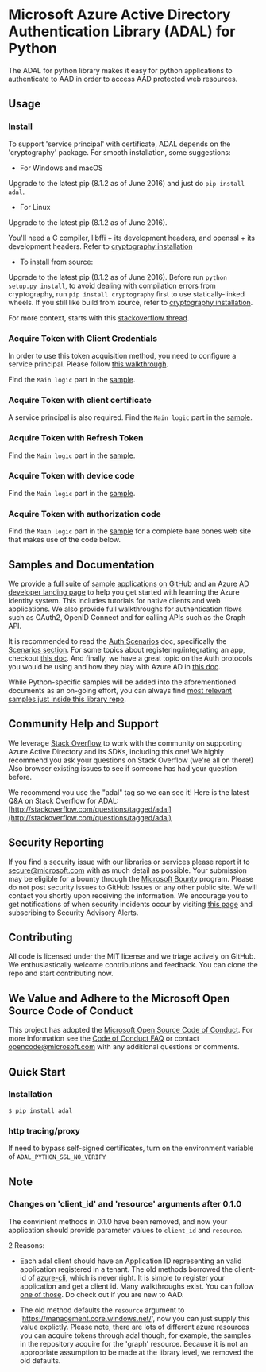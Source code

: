 # Microsoft Azure Active Directory Authentication Library (ADAL) for Python

The ADAL for python library makes it easy for python applications to authenticate to AAD in order to access AAD protected web resources.

## Usage

### Install

To support 'service principal' with certificate, ADAL depends on the 'cryptography' package. For smooth installation, some suggestions:

* For Windows and macOS

Upgrade to the latest pip (8.1.2 as of June 2016) and just do `pip install adal`.

* For Linux

Upgrade to the latest pip (8.1.2 as of June 2016).

You'll need a C compiler, libffi + its development headers, and openssl + its development headers. Refer to [cryptography installation](https://cryptography.io/en/latest/installation/)

* To install from source:

Upgrade to the latest pip (8.1.2 as of June 2016).
Before run `python setup.py install`, to avoid dealing with compilation errors from cryptography, run `pip install cryptography` first to use statically-linked wheels.
If you still like build from source, refer to [cryptography installation](https://cryptography.io/en/latest/installation/).

For more context, starts with this [stackoverflow thread](http://stackoverflow.com/questions/22073516/failed-to-install-python-cryptography-package-with-pip-and-setup-py).

### Acquire Token with Client Credentials

In order to use this token acquisition method, you need to configure a service principal. Please follow [this walkthrough](https://azure.microsoft.com/en-us/documentation/articles/resource-group-create-service-principal-portal/).

Find the `Main logic` part in the [sample](sample/client_credentials_sample.py#L46-L55).

### Acquire Token with client certificate
A service principal is also required.
Find the `Main logic` part in the [sample](sample/certificate_credentials_sample.py#L55-L64).

### Acquire Token with Refresh Token
Find the `Main logic` part in the [sample](sample/refresh_token_sample.py#L47-L69).

### Acquire Token with device code
Find the `Main logic` part in the [sample](sample/device_code_sample.py#L49-L54).

### Acquire Token with authorization code
Find the `Main logic` part in the [sample](sample/website_sample.py#L107-L115) for a complete bare bones web site that makes use of the code below.


## Samples and Documentation
We provide a full suite of [sample applications on GitHub](https://github.com/azure-samples?utf8=%E2%9C%93&q=active-directory&type=&language=) and an [Azure AD developer landing page](https://docs.microsoft.com/en-us/azure/active-directory/develop/active-directory-developers-guide) to help you get started with learning the Azure Identity system. This includes tutorials for native clients and web applications. We also provide full walkthroughs for authentication flows such as OAuth2, OpenID Connect and for calling APIs such as the Graph API.

It is recommended to read the [Auth Scenarios](https://docs.microsoft.com/en-us/azure/active-directory/develop/active-directory-authentication-scenarios) doc, specifically the [Scenarios section](https://docs.microsoft.com/en-us/azure/active-directory/develop/active-directory-authentication-scenarios#application-types-and-scenarios).  For some topics about registering/integrating an app, checkout [this doc](https://docs.microsoft.com/en-us/azure/active-directory/develop/active-directory-integrating-applications).  And finally, we have a great topic on the Auth protocols you would be using and how they play with Azure AD in [this doc](https://docs.microsoft.com/en-us/azure/active-directory/develop/active-directory-protocols-openid-connect-code).

While Python-specific samples will be added into the aforementioned documents as an on-going effort, you can always find [most relevant samples just inside this library repo](https://github.com/AzureAD/azure-activedirectory-library-for-python/tree/dev/sample).

## Community Help and Support

We leverage [Stack Overflow](http://stackoverflow.com/) to work with the community on supporting Azure Active Directory and its SDKs, including this one! We highly recommend you ask your questions on Stack Overflow (we're all on there!) Also browser existing issues to see if someone has had your question before.

We recommend you use the "adal" tag so we can see it! Here is the latest Q&A on Stack Overflow for ADAL: [http://stackoverflow.com/questions/tagged/adal](http://stackoverflow.com/questions/tagged/adal)

## Security Reporting

If you find a security issue with our libraries or services please report it to [secure@microsoft.com](mailto:secure@microsoft.com) with as much detail as possible. Your submission may be eligible for a bounty through the [Microsoft Bounty](http://aka.ms/bugbounty) program. Please do not post security issues to GitHub Issues or any other public site. We will contact you shortly upon receiving the information. We encourage you to get notifications of when security incidents occur by visiting [this page](https://technet.microsoft.com/en-us/security/dd252948) and subscribing to Security Advisory Alerts.

## Contributing

All code is licensed under the MIT license and we triage actively on GitHub. We enthusiastically welcome contributions and feedback. You can clone the repo and start contributing now.

## We Value and Adhere to the Microsoft Open Source Code of Conduct

This project has adopted the [Microsoft Open Source Code of Conduct](https://opensource.microsoft.com/codeofconduct/). For more information see the [Code of Conduct FAQ](https://opensource.microsoft.com/codeofconduct/faq/) or contact [opencode@microsoft.com](mailto:opencode@microsoft.com) with any additional questions or comments.

## Quick Start

### Installation

``` $ pip install adal ```

### http tracing/proxy
If need to bypass self-signed certificates, turn on the environment variable of `ADAL_PYTHON_SSL_NO_VERIFY`


## Note

### Changes on 'client_id' and 'resource' arguments after 0.1.0
The convinient methods in 0.1.0 have been removed, and now your application should provide parameter values to `client_id` and `resource`.

2 Reasons:

* Each adal client should have an Application ID representing an valid application registered in a tenant. The old methods borrowed the client-id of [azure-cli](https://github.com/Azure/azure-xplat-cli), which is never right. It is simple to register your application and get a client id. Many walkthroughs exist. You can follow [one of those](https://docs.microsoft.com/en-us/azure/active-directory/develop/active-directory-integrating-applications). Do check out if you are new to AAD.

* The old method defaults the `resource` argument to 'https://management.core.windows.net/', now you can just supply this value explictly. Please note, there are lots of different azure resources you can acquire tokens through adal though, for example, the samples in the repository acquire for the 'graph' resource. Because it is not an appropriate assumption to be made at the library level, we removed the old defaults.
